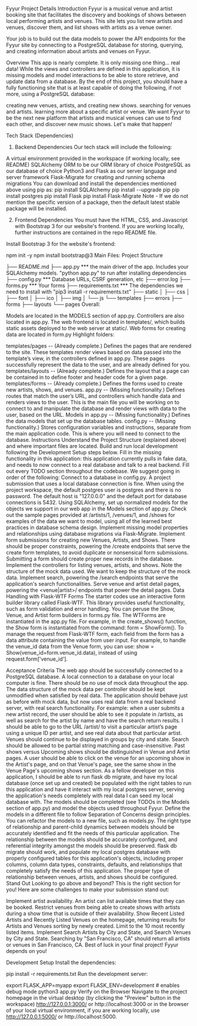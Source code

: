 Fyyur Project Details
Introduction
Fyyur is a musical venue and artist booking site that facilitates the discovery and bookings of shows between local performing artists and venues. This site lets you list new artists and venues, discover them, and list shows with artists as a venue owner.

Your job is to build out the data models to power the API endpoints for the Fyyur site by connecting to a PostgreSQL database for storing, querying, and creating information about artists and venues on Fyyur.

Overview
This app is nearly complete. It is only missing one thing… real data! While the views and controllers are defined in this application, it is missing models and model interactions to be able to store retrieve, and update data from a database. By the end of this project, you should have a fully functioning site that is at least capable of doing the following, if not more, using a PostgreSQL database:

creating new venues, artists, and creating new shows.
searching for venues and artists.
learning more about a specific artist or venue.
We want Fyyur to be the next new platform that artists and musical venues can use to find each other, and discover new music shows. Let's make that happen!

Tech Stack (Dependencies)
1. Backend Dependencies
Our tech stack will include the following:

A virtual environment provided in the workspace (if working locally, see README)
SQLAlchemy ORM to be our ORM library of choice
PostgreSQL as our database of choice
Python3 and Flask as our server language and server framework
Flask-Migrate for creating and running schema migrations You can download and install the dependencies mentioned above using pip as:
pip install SQLAlchemy
pip install --upgrade pip
pip install postgres
pip install Flask
pip install Flask-Migrate
Note - If we do not mention the specific version of a package, then the default latest stable package will be installed.

2. Frontend Dependencies
You must have the HTML, CSS, and Javascript with Bootstrap 3 for our website's frontend. If you are working locally, further instructions are contained in the repo README file.

Install Bootstrap 3 for the website's frontend:


npm init -y
npm install bootstrap@3
Main Files: Project Structure

  ├── README.md
  ├── app.py *** the main driver of the app. Includes your SQLAlchemy models.
                    "python app.py" to run after installing dependencies
  ├── config.py *** Database URLs, CSRF generation, etc
  ├── error.log
  ├── forms.py *** Your forms
  ├── requirements.txt *** The dependencies we need to install with "pip3 install -r requirements.txt"
  ├── static
  │   ├── css 
  │   ├── font
  │   ├── ico
  │   ├── img
  │   └── js
  └── templates
      ├── errors
      ├── forms
      ├── layouts
      └── pages
Overall:

Models are located in the MODELS section of app.py.
Controllers are also located in app.py.
The web frontend is located in templates/, which builds static assets deployed to the web server at static/.
Web forms for creating data are located in form.py
Highlight folders:

templates/pages -- (Already complete.) Defines the pages that are rendered to the site. These templates render views based on data passed into the template’s view, in the controllers defined in app.py. These pages successfully represent the data to the user, and are already defined for you.
templates/layouts -- (Already complete.) Defines the layout that a page can be contained in to define footer and header code for a given page.
templates/forms -- (Already complete.) Defines the forms used to create new artists, shows, and venues.
app.py -- (Missing functionality.) Defines routes that match the user’s URL, and controllers which handle data and renders views to the user. This is the main file you will be working on to connect to and manipulate the database and render views with data to the user, based on the URL.
Models in app.py -- (Missing functionality.) Defines the data models that set up the database tables.
config.py -- (Missing functionality.) Stores configuration variables and instructions, separate from the main application code. This is where you will need to connect to the database.
Instructions
Understand the Project Structure (explained above) and where important files are located.
Build and run local development following the Development Setup steps below.
Fill in the missing functionality in this application: this application currently pulls in fake data, and needs to now connect to a real database and talk to a real backend.
Fill out every TODO section throughout the codebase. We suggest going in order of the following:
Connect to a database in config.py. A project submission that uses a local database connection is fine. When using the project workspace, the default postgres user is postgres and there is no password. The default host is "127.0.0.0" and the default port for database connections is 5432.
Using SQLAlchemy, set up normalized models for the objects we support in our web app in the Models section of app.py. Check out the sample pages provided at /artists/1, /venues/1, and /shows for examples of the data we want to model, using all of the learned best practices in database schema design. Implement missing model properties and relationships using database migrations via Flask-Migrate.
Implement form submissions for creating new Venues, Artists, and Shows. There should be proper constraints, powering the /create endpoints that serve the create form templates, to avoid duplicate or nonsensical form submissions. Submitting a form should create proper new records in the database.
Implement the controllers for listing venues, artists, and shows. Note the structure of the mock data used. We want to keep the structure of the mock data.
Implement search, powering the /search endpoints that serve the application's search functionalities.
Serve venue and artist detail pages, powering the <venue|artist>/<id> endpoints that power the detail pages.
Data Handling with Flask-WTF Forms
The starter codes use an interactive form builder library called Flask-WTF. This library provides useful functionality, such as form validation and error handling. You can peruse the Show, Venue, and Artist form builders in forms.py file. The WTForms are instantiated in the app.py file. For example, in the create_shows() function, the Show form is instantiated from the command: form = ShowForm(). To manage the request from Flask-WTF form, each field from the form has a data attribute containing the value from user input. For example, to handle the venue_id data from the Venue form, you can use: show = Show(venue_id=form.venue_id.data), instead of using request.form['venue_id'].

Acceptance Criteria
The web app should be successfully connected to a PostgreSQL database. A local connection to a database on your local computer is fine.
There should be no use of mock data throughout the app. The data structure of the mock data per controller should be kept unmodified when satisfied by real data.
The application should behave just as before with mock data, but now uses real data from a real backend server, with real search functionality. For example:
when a user submits a new artist record, the user should be able to see it populate in /artists, as well as search for the artist by name and have the search return results.
I should be able to go to the URL /artist/<artist-id> to visit a particular artist’s page using a unique ID per artist, and see real data about that particular artist.
Venues should continue to be displayed in groups by city and state.
Search should be allowed to be partial string matching and case-insensitive.
Past shows versus Upcoming shows should be distinguished in Venue and Artist pages.
A user should be able to click on the venue for an upcoming show in the Artist's page, and on that Venue's page, see the same show in the Venue Page's upcoming shows section.
As a fellow developer on this application, I should be able to run flask db migrate, and have my local database (once set up and created) be populated with the right tables to run this application and have it interact with my local postgres server, serving the application's needs completely with real data I can seed my local database with.
The models should be completed (see TODOs in the Models section of app.py) and model the objects used throughout Fyyur.
Define the models in a different file to follow Separation of Concerns design principles. You can refactor the models to a new file, such as models.py.
The right type of relationship and parent-child dynamics between models should be accurately identified and fit the needs of this particular application.
The relationship between the models should be accurately configured, and referential integrity amongst the models should be preserved.
flask db migrate should work, and populate my local postgres database with properly configured tables for this application's objects, including proper columns, column data types, constraints, defaults, and relationships that completely satisfy the needs of this application. The proper type of relationship between venues, artists, and shows should be configured.
Stand Out
Looking to go above and beyond? This is the right section for you! Here are some challenges to make your submission stand out:

Implement artist availability. An artist can list available times that they can be booked. Restrict venues from being able to create shows with artists during a show time that is outside of their availability.
Show Recent Listed Artists and Recently Listed Venues on the homepage, returning results for Artists and Venues sorting by newly created. Limit to the 10 most recently listed items.
Implement Search Artists by City and State, and Search Venues by City and State. Searching by "San Francisco, CA" should return all artists or venues in San Francisco, CA.
Best of luck in your final project! Fyyur depends on you!

Development Setup
Install the dependencies:

pip install -r requirements.txt
Run the development server:

export FLASK_APP=myapp
export FLASK_ENV=development # enables debug mode
python3 app.py
Verify on the Browser
Navigate to the project homepage in the virtual desktop (by clicking the "Preview" button in the workspace) http://127.0.0.1:3000/ or http://localhost:3000 or in the browser of your local virtual environment, if you are working locally, use http://127.0.0.1:5000/ or http://localhost:5000.